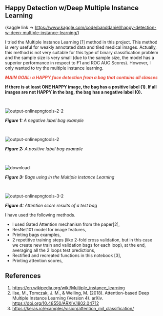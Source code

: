 ## Happy Detection w/Deep Multiple Instance Learning

(kaggle link -> https://www.kaggle.com/code/banddaniel/happy-detection-w-deep-multiple-instance-learning/)

I tried the Multiple Instance Learning [1] method in this project. This method is very useful for weakly annotated data and tiled medical images. Actually, this method is not very suitable for this type of binary classification problem and the sample size is very small (due to the sample size, the model has a superior performance in respect to F1 and ROC AUC Scores). However, I only wanted to try the multiple instance learning. 


<span style="color:#e74c3c;"> <b><i> MAIN GOAL: a HAPPY face detection from a bag that contains all classes </i></b> </span>

<b>If there is at least ONE HAPPY image, the bag has a positive label (1). If all images are not HAPPY in the bag, the bag has a negative label (0).</b>

<br>

![output-onlinepngtools-2-2](https://github.com/john-fante/my-deep-learning-projects/assets/50263592/97ba06eb-1993-48c3-93c2-fb779f397703)


<i> <b>Figure 1:</b> A negative label bag example</i>


<br>

![output-onlinepngtools-2](https://github.com/john-fante/my-deep-learning-projects/assets/50263592/b67094e8-453c-4d2d-9805-16adec36f8ce)

<i> <b>Figure 2:</b> A positive label bag example</i>

<br>


![download](https://github.com/john-fante/my-deep-learning-projects/assets/50263592/965de469-3a7f-418f-9989-7c2f56db33d2)

<i> <b>Figure 3:</b> Bags using in the Multiple Instance Learning</i>


<br>

![output-onlinepngtools-3-2](https://github.com/john-fante/my-deep-learning-projects/assets/50263592/09b5d1c5-a40f-44e8-bf24-b228a2748a2c)

<i> <b>Figure 4:</b> Attention score results of a test bag   </i>



I have used the following methods.

* I used Gated Attention mechanism from the paper[2],
* ResNet101 model for image features,
* Printing bags examples,
* 2 repetitive training steps (like 2-fold cross validation, but in this case we create new train and validation bags for each loop), at the end, averaging all the 2 loops test predictions,
* Rectified and recreated functions in this notebook [3],
* Printing attention scores, 


## References
1. https://en.wikipedia.org/wiki/Multiple_instance_learning
2. Ilse, M., Tomczak, J. M., & Welling, M. (2018). Attention-based Deep Multiple Instance Learning (Version 4). arXiv. https://doi.org/10.48550/ARXIV.1802.04712
3. https://keras.io/examples/vision/attention_mil_classification/
